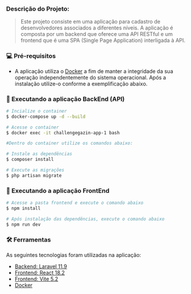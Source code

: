 ### Descrição do Projeto:

> Este projeto consiste em uma aplicação para cadastro de desenvolvedores associados a diferentes níveis. A aplicação é composta por um backend que oferece uma API RESTful e um frontend que é uma SPA (Single Page Application) interligada à API.

### 💻 Pré-requisitos

- A aplicação utiliza o [Docker](https://www.docker.com/) a fim de manter a integridade da sua operação independentemente
  do sistema operacional. Após a instalação utilize-o conforme a exemplificação abaixo.

### 🚀 Executando a aplicação BackEnd (API)

```bash
# Incialize o container
$ docker-compose up -d --build

# Acesse o container
$ docker exec -it challengegazin-app-1 bash

#Dentro do container utilize os comandos abaixo:

# Instale as dependências
$ composer install

# Execute as migrações
$ php artisan migrate
```

### 🚀 Executando a aplicação FrontEnd

```bash
# Acesse a pasta frontend e execute o comando abaixo
$ npm install

# Após instalação das dependências, execute o comando abaixo
$ npm run dev
```

### 🛠 Ferramentas

As seguintes tecnologias foram utilizadas na aplicação:

- [Backend: Laravel 11.9](https://laravel.com/docs/11.x/installation)
- [Frontend: React 18.2](https://react.dev/)
- [Frontend: Vite 5.2](https://vitejs.dev/)
- [Docker](https://www.docker.com/)
